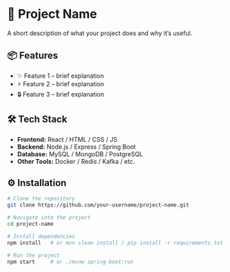 # 🚀 Project Name

A short description of what your project does and why it’s useful.

## 📦 Features
- ✨ Feature 1 – brief explanation
- ⚡ Feature 2 – brief explanation
- 🔒 Feature 3 – brief explanation

## 🛠️ Tech Stack
- **Frontend:** React / HTML / CSS / JS  
- **Backend:** Node.js / Express / Spring Boot  
- **Database:** MySQL / MongoDB / PostgreSQL  
- **Other Tools:** Docker / Redis / Kafka / etc.

## ⚙️ Installation

```bash
# Clone the repository
git clone https://github.com/your-username/project-name.git

# Navigate into the project
cd project-name

# Install dependencies
npm install   # or mvn clean install / pip install -r requirements.txt

# Run the project
npm start     # or ./mvnw spring-boot:run
